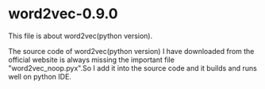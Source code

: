 # word2vec-0.9.0

This file is about word2vec(python version).

The source code of word2vec(python version) I have downloaded from the official website is always missing the important file "word2vec_noop.pyx".So I add it into the source code and it builds and runs well on python IDE.

